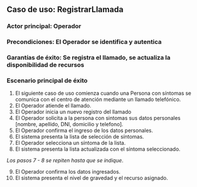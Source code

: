 
## Caso de uso: RegistrarLlamada

### Actor principal: Operador
### Precondiciones: El Operador se identifica y autentica
### Garantías de éxito: Se registra el llamado, se actualiza la disponibilidad de recursos

### Escenario principal de éxito

1. El siguiente caso de uso comienza cuando una Persona con síntomas se comunica con el centro de atención mediante un llamado telefónico.
2. El Operador atiende el llamado.
3. El Operador inicia un nuevo registro del llamado
4. El Operador solicita a la persona con sintomas sus datos personales [nombre, apellido, DNI, domicilio y telefono].
5. El Operador confirma el ingreso de los datos personales.
6. El sistema presenta la lista de selección de síntomas.
7. El Operador selecciona un síntoma de la lista.
8. El sistema presenta la lista actualizada con el síntoma seleccionado.

_Los pasos 7 - 8 se repiten hasta que se indique_.

9. El Operador confirma los datos ingresados.
10. El sistema presenta el nivel de gravedad y el recurso asignado. 


